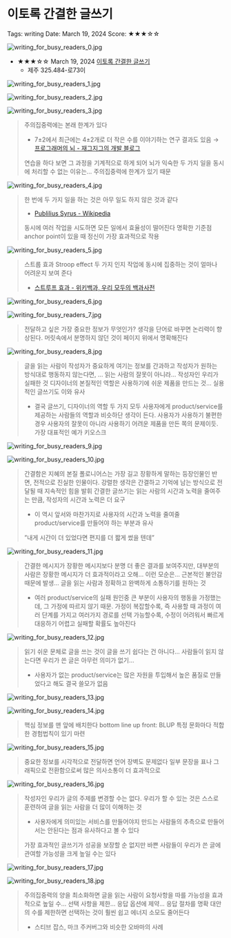 # 이토록 간결한 글쓰기

Tags: writing
Date: March 19, 2024
Score: ★★★☆☆

![writing_for_busy_readers_0.jpg](writing_for_busy_readers/writing_for_busy_readers_0.jpg)

- ★★★☆☆ March 19, 2024 [이토록 간결한 글쓰기](https://www.hanbit.co.kr/biz/books/book_view.html?p_code=B7457234509)
    - 제주 325.484-로73이

![writing_for_busy_readers_1.jpg](writing_for_busy_readers/writing_for_busy_readers_1.jpg)

![writing_for_busy_readers_2.jpg](writing_for_busy_readers/writing_for_busy_readers_2.jpg)

![writing_for_busy_readers_3.jpg](writing_for_busy_readers/writing_for_busy_readers_3.jpg)

> 주의집중력에는 본래 한계가 있다
> 
> - 7±2에서 최근에는 4±2개로 더 작은 수를 이야기하는 연구 결과도 있음 → [프로그래머의 뇌 - 재그지그의 개발 블로그](https://wormwlrm.github.io/2022/11/06/Programmers-Brain.html)
> 
> 연습을 하다 보면 그 과정을 기계적으로 하게 되어
> 뇌가 익숙한 두 가지 일을 동시에 처리할 수 없는 이유는… 주의집중력에 한계가 있기 때문
> 

![writing_for_busy_readers_4.jpg](writing_for_busy_readers/writing_for_busy_readers_4.jpg)

> 한 번에 두 가지 일을 하는 것은 아무 일도 하지 않은 것과 같다
> 
> - [Publilius Syrus - Wikipedia](https://en.wikipedia.org/wiki/Publilius_Syrus)
> 
> 동시에 여러 작업을 시도하면 모든 일에서 효율성이 떨어진다
> 명확한 기준점 anchor point이 있을 때 정신이 가장 효과적으로 작용
> 

![writing_for_busy_readers_5.jpg](writing_for_busy_readers/writing_for_busy_readers_5.jpg)

> 스트룹 효과 Stroop effect 두 가지 인지 작업에 동시에 집중하는 것이 얼마나 어려운지 보여 준다
> 
> - [스트루프 효과 - 위키백과, 우리 모두의 백과사전](https://ko.wikipedia.org/wiki/%EC%8A%A4%ED%8A%B8%EB%A3%A8%ED%94%84_%ED%9A%A8%EA%B3%BC)

![writing_for_busy_readers_6.jpg](writing_for_busy_readers/writing_for_busy_readers_6.jpg)

![writing_for_busy_readers_7.jpg](writing_for_busy_readers/writing_for_busy_readers_7.jpg)

> 전달하고 싶은 가장 중요한 정보가 무엇인가?
생각을 단어로 바꾸면 논리력이 향상된다. 머릿속에서 분명하지 않던 것이 페이지 위에서 명확해진다
> 

![writing_for_busy_readers_8.jpg](writing_for_busy_readers/writing_for_busy_readers_8.jpg)

> 글을 읽는 사람이 작성자가 중요하게 여기는 정보를 간과하고 작성자가 원하는 방식대로 행동하지 않는다면, … 읽는 사람의 잘못이 아니라… 작성자인 우리가 실패한 것
디자이너의 본질적인 역할은 사용하기에 쉬운 제품을 만드는 것… 실용적인 글쓰기도 이와 유사
> 
> - 결국 글쓰기, 디자이너의 역할 두 가지 모두 사용자에게 product/service를 제공하는 사람들의 역할과 비슷하단 생각이 든다. 사용자가 사용하기 불편한 경우 사용자의 잘못이 아니라 사용하기 어려운 제품을 만든 쪽의 문제이듯. 가장 대표적인 예가 키오스크

![writing_for_busy_readers_9.jpg](writing_for_busy_readers/writing_for_busy_readers_9.jpg)

![writing_for_busy_readers_10.jpg](writing_for_busy_readers/writing_for_busy_readers_10.jpg)

> 간결함은 지혜의 본질
폴로니어스는 가장 길고 장황하게 말하는 등장인물인 반면, 전적으로 진실한 인물이다. 강렬한 생각은 간결하고 기억에 남는 방식으로 전달될 때 지속적인 힘을 발휘
간결한 글쓰기는 읽는 사람의 시간과 노력을 줄여주는 만큼, 작성자의 시간과 노력은 더 요구
> 
> - 이 역시 앞서와 마찬가지로 사용자의 시간과 노력을 줄여줄 product/service를 만들어야 하는 부분과 유사
> 
> ”내게 시간이 더 있었다면 편지를 더 짧게 썼을 텐데”
> 

![writing_for_busy_readers_11.jpg](writing_for_busy_readers/writing_for_busy_readers_11.jpg)

> 간결한 메시지가 장황한 메시지보다 분명 더 좋은 결과를 보여주지만, 대부분의 사람은 장황한 메시지가 더 효과적이라고 오해… 이런 모순은… 근본적인 불안감 때문에 발생… 글을 읽는 사람과 정확하고 완벽하게 소통하기를 원하는 것
> 
> - 여러 product/service의 실패 원인중 큰 부분이 사용자의 행동을 가정했는데, 그 가정에 따르지 않기 때문. 가정이 복잡할수록, 즉 사용할 때 과정이 여러 단계를 가지고 여러가지 경로를 선택 가능할수록, 수정이 어려워서 빠르게 대응하기 어렵고 실패할 확률도 높아진다

![writing_for_busy_readers_12.jpg](writing_for_busy_readers/writing_for_busy_readers_12.jpg)

> 읽기 쉬운 문체로 글을 쓰는 것이 글을 쓰기 쉽다는 건 아니다… 사람들이 읽지 않는다면 우리가 쓴 글은 아무런 의미가 없기…
> 
> - 사용자가 없는 product/service는 많은 자원을 투입해서 높은 품질로 만들었다고 해도 결국 쓸모가 없음

![writing_for_busy_readers_13.jpg](writing_for_busy_readers/writing_for_busy_readers_13.jpg)

![writing_for_busy_readers_14.jpg](writing_for_busy_readers/writing_for_busy_readers_14.jpg)

> 핵심 정보를 맨 앞에 배치한다 bottom line up front: BLUP
특정 문화마다 적합한 경험법칙이 있기 마련
> 

![writing_for_busy_readers_15.jpg](writing_for_busy_readers/writing_for_busy_readers_15.jpg)

> 중요한 정보를 시각적으로 전달하면 언어 장벽도 문제없다
일부 문장을 표나 그래픽으로 전환함으로써 많은 의사소통이 더 효과적으로
> 

![writing_for_busy_readers_16.jpg](writing_for_busy_readers/writing_for_busy_readers_16.jpg)

> 작성자인 우리가 글의 주제를 변경할 수는 없다. 우리가 할 수 있는 것은 스스로 훈련하여 글을 읽는 사람을 더 많이 이해하는 것
> 
> - 사용자에게 의미있는 서비스를 만들어야지 만드는 사람들의 추측으로 만들어서는 안된다는 점과 유사하다고 볼 수 있다
> 
> 가장 효과적인 글쓰기가 성공을 보장할 순 없지만 바쁜 사람들이 우리가 쓴 글에 관여할 가능성을 크게 높일 수는 있다
> 

![writing_for_busy_readers_17.jpg](writing_for_busy_readers/writing_for_busy_readers_17.jpg)

![writing_for_busy_readers_18.jpg](writing_for_busy_readers/writing_for_busy_readers_18.jpg)

> 주의집중력의 양을 최소화하면 글을 읽는 사람이 요청사항을 따를 가능성을 효과적으로 높일 수… 선택 사항을 제한… 응답 옵션에 제약… 응답 절차를 명확
대안의 수를 제한하면 선택하는 것이 훨씬 쉽고 에너지 소모도 줄어든다
> 
> - 스티브 잡스, 마크 주커버그와 비슷한 오바마의 사례
